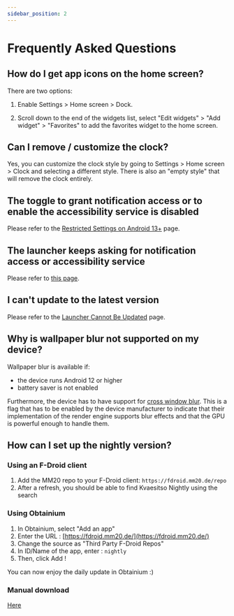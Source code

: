 ```yaml
---
sidebar_position: 2
---
```


# Frequently Asked Questions

## How do I get app icons on the home screen?

There are two options:

1. Enable Settings > Home screen > Dock.

2. Scroll down to the end of the widgets list, select "Edit widgets" > "Add widget" > "Favorites" to
   add
   the favorites widget to the home screen.

## Can I remove / customize the clock?

Yes, you can customize the clock style by going to Settings > Home screen > Clock and selecting a
different
style. There is also an "empty style" that will remove the clock entirely.

## The toggle to grant notification access or to enable the accessibility service is disabled

Please refer to
the [Restricted Settings on Android 13+](/docs/user-guide/troubleshooting/restricted-settings) page.

## The launcher keeps asking for notification access or accessibility service

Please refer to [this page](/docs/user-guide/troubleshooting/granted-permissions).

## I can't update to the latest version

Please refer to the [Launcher Cannot Be Updated](/docs/user-guide/troubleshooting/update-not-installed) page.

## Why is wallpaper blur not supported on my device?

Wallpaper blur is available if:

- the device runs Android 12 or higher
- battery saver is not enabled

Furthermore, the device has to have support for [cross window
blur](https://source.android.com/docs/core/display/window-blurs). This is a flag that has to
be enabled by the device manufacturer to indicate that their implementation of the render engine
supports blur effects and that the GPU is powerful enough to handle them.

## How can I set up the nightly version?

### Using an F-Droid client

1. Add the MM20 repo to your F-Droid client: `https://fdroid.mm20.de/repo`
2. After a refresh, you should be able to find Kvaesitso Nightly using the search

### Using Obtainium

1. In Obtainium, select "Add an app"
2. Enter the URL : [https://fdroid.mm20.de/](https://fdroid.mm20.de/)
3. Change the source as "Third Party F-Droid Repos"
4. In ID/Name of the app, enter : ```nightly```
5. Then, click Add !

You can now enjoy the daily update in Obtainium :)

### Manual download

[Here](https://fdroid.mm20.de/app/de.mm20.launcher2.nightly)
